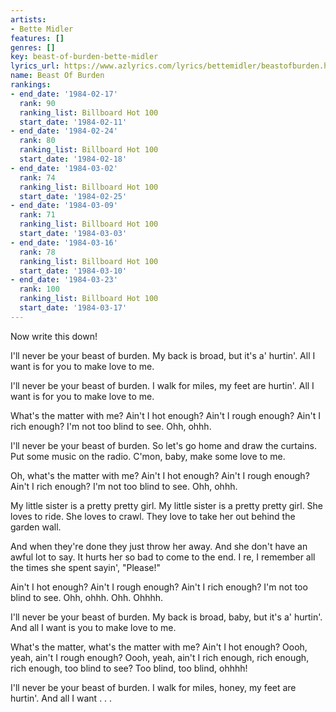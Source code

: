 ```yaml
---
artists:
- Bette Midler
features: []
genres: []
key: beast-of-burden-bette-midler
lyrics_url: https://www.azlyrics.com/lyrics/bettemidler/beastofburden.html
name: Beast Of Burden
rankings:
- end_date: '1984-02-17'
  rank: 90
  ranking_list: Billboard Hot 100
  start_date: '1984-02-11'
- end_date: '1984-02-24'
  rank: 80
  ranking_list: Billboard Hot 100
  start_date: '1984-02-18'
- end_date: '1984-03-02'
  rank: 74
  ranking_list: Billboard Hot 100
  start_date: '1984-02-25'
- end_date: '1984-03-09'
  rank: 71
  ranking_list: Billboard Hot 100
  start_date: '1984-03-03'
- end_date: '1984-03-16'
  rank: 78
  ranking_list: Billboard Hot 100
  start_date: '1984-03-10'
- end_date: '1984-03-23'
  rank: 100
  ranking_list: Billboard Hot 100
  start_date: '1984-03-17'
---
```


Now write this down!

I'll never be your beast of burden.
My back is broad, but it's a' hurtin'.
All I want is for you to make love to me.

I'll never be your beast of burden.
I walk for miles, my feet are hurtin'.
All I want is for you to make love to me.

What's the matter with me?
Ain't I hot enough? Ain't I rough enough?
Ain't I rich enough? I'm not too blind to see. Ohh, ohhh.

I'll never be your beast of burden.
So let's go home and draw the curtains.
Put some music on the radio.
C'mon, baby, make some love to me.

Oh, what's the matter with me?
Ain't I hot enough? Ain't I rough enough?
Ain't I rich enough? I'm not too blind to see. Ohh, ohhh.

My little sister is a pretty pretty girl.
My little sister is a pretty pretty girl.
She loves to ride. She loves to crawl.
They love to take her out behind the garden wall.

And when they're done they just throw her away.
And she don't have an awful lot to say.
It hurts her so bad to come to the end.
I re, I remember all the times she spent sayin', "Please!"

Ain't I hot enough? Ain't I rough enough?
Ain't I rich enough? I'm not too blind to see. Ohh, ohhh.
Ohh. Ohhhh.

I'll never be your beast of burden.
My back is broad, baby, but it's a' hurtin'.
And all I want is you to make love to me.

What's the matter, what's the matter with me?
Ain't I hot enough? Oooh, yeah, ain't I rough enough?
Oooh, yeah, ain't I rich enough, rich enough, rich enough,
too blind to see? Too blind, too blind, ohhhh!

I'll never be your beast of burden.
I walk for miles, honey, my feet are hurtin'.
And all I want . . .



